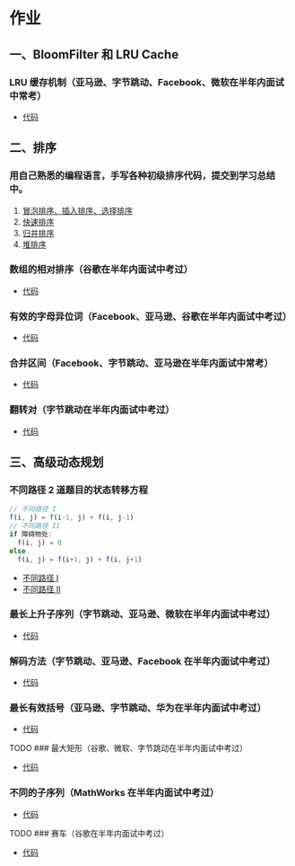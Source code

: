 # 作业
## 一、BloomFilter 和 LRU Cache

### LRU 缓存机制（亚马逊、字节跳动、Facebook、微软在半年内面试中常考）

+ [代码](./146LRUCache.js)




## 二、排序

### 用自己熟悉的编程语言，手写各种初级排序代码，提交到学习总结中。

1. [冒泡排序、插入排序、选择排序](./sort-basic.js)
2. [快速排序](./sort-quick.js)
3. [归并排序](./sort-merge.js)
4. [堆排序](./sort-heap.js) 

### 数组的相对排序（谷歌在半年内面试中考过）

+ [代码](./1112relativeSortArray.js)

### 有效的字母异位词（Facebook、亚马逊、谷歌在半年内面试中考过）

+ [代码](./242isAnagram.js)

### 合并区间（Facebook、字节跳动、亚马逊在半年内面试中常考）

+ [代码](./056merge.js)

### 翻转对（字节跳动在半年内面试中考过）

+ [代码](./493reversePairs.js)





## 三、高级动态规划

### 不同路径 2 道题目的状态转移方程

```js
// 不同路径 I
f(i, j) = f(i-1, j) + f(i, j-1)
// 不同路径 II
if 障碍物处:
  f(i, j) = 0
else
  f(i, j) = f(i+1, j) + f(i, j+1)
```

+ [不同路径 I](./062uniquePaths.js)
+ [不同路径 II](./063uniquePathsWithObstacles.js)

### 最长上升子序列（字节跳动、亚马逊、微软在半年内面试中考过）

+ [代码](./300lengthOfLIS.js)

### 解码方法（字节跳动、亚马逊、Facebook 在半年内面试中考过）

+ [代码](./091numDecodings.js)

### 最长有效括号（亚马逊、字节跳动、华为在半年内面试中考过）

+ [代码](./032longestValidParentheses.js)

TODO ### 最大矩形（谷歌、微软、字节跳动在半年内面试中考过）

+ [代码](./085maximalRectangle.js)

### 不同的子序列（MathWorks 在半年内面试中考过）

+ [代码](./115numDistinct.js)

TODO ### 赛车（谷歌在半年内面试中考过）

+ [代码](./818racecar.js)
